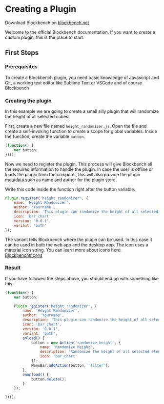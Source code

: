 # Creating a Plugin

Download Blockbench on [blockbench.net](https://blockbench.net)

Welcome to the official Blockbench documentation. If you want to create a custom plugin, this is the place to start.

## First Steps

### Prerequisites

To create a Blockbench plugin, you need basic knowledge of Javascript and Git, a working text editor like Sublime Text or VSCode and of course Blockbench

### Creating the plugin

In this example we are going to create a small silly plugin that will randomize the height of all selected cubes.

First, create a new file named `height_randomizer.js`. Open the file and create a self-invoking function to create a scope for global variables. Inside the function, create the variable `button`.
```javascript
(function() {
	var button;
})();
```
Now we need to register the plugin. This process will give Blockbench all the required information to handle the plugin.
In case the user is offline or loads the plugin from the computer, this will also provide the plugin metadata such as name and author for the plugin store.

Write this code inside the function right after the button variable.
```javascript
Plugin.register('height_randomizer', {
	name: 'Height Randomizer',
	author: 'Yourname',
	description: 'This plugin can randomize the height of all selected cubes',
	icon: 'bar_chart',
	version: '0.0.1',
	variant: 'both'
});
```
The variant tells Blockbench where the plugin can be used. In this case it can be used in both the web app and the desktop app. The icon uses a material icon string. You can learn more about icons here: [Blockbench#icons](blockbench.md#icons)



### Result

If you have followed the steps above, you should end up with something like this:

```javascript
(function() {
	var button;

	Plugin.register('height_randomizer', {
		name: 'Height Randomizer',
		author: 'Yourname',
		description: 'This plugin can randomize the height of all selected cubes',
		icon: 'bar_chart',
		version: '0.0.1',
		variant: 'both',
		onload() {
			button = new Action('randomize_height', {
				name: 'Randomize Height',
				description: 'Randomize the height of all selected elements',
				icon: 'bar_chart'
			});
			MenuBar.addAction(button, 'filter');
		},
		onunload() {
			button.delete();
		}
	});

})();
```
